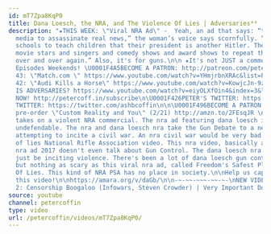 ```yaml
---
id: mT7Zpa8KqP0
title: Dana Loesch, the NRA, and The Violence Of Lies | Adversaries⁴⁴
description: "★THIS WEEK: \"Viral NRA Ad\" -  Yeah, an ad that says: “they use their
  media to assassinate real news,” the woman’s voice says scornfully. “They use their
  schools to teach children that their president is another Hitler. They use their
  movie stars and singers and comedy shows and award shows to repeat their narrative
  over and over again.” Also, it's for guns.\n\n ★It's not JUST a commercial! NEW
  Episodes Weekends! \U0001F4A5BECOME A PATRON: http://patreon.com/petercoffin\n\n\n★EPISODE
  43: \"Match.com \" https://www.youtube.com/watch?v=YHmjrbnXRAc&list=PL9oHQnEByWyXeSTT3Vm3oyTR-e3Tg0Vj0\n★EPISODE
  42: \"Audi Kills a Horse\" https://www.youtube.com/watch?v=KowjcJn-9zw&list=PL9oHQnEByWyXeSTT3Vm3oyTR-e3Tg0Vj0\n\n\n★WHAT
  IS ADVERSARIES? https://www.youtube.com/watch?v=eiyOLXfOin4&index=3&list=PL9oHQnEByWyXeSTT3Vm3oyTR-e3Tg0Vj0\n\n*************************\n\n\U0001F4FASubscribe
  NOW! http://petercoff.in/subscribe\n\U0001F426PETER'S TWITTER: https://twitter.com/petercoffin\n\U0001F426ASHLEIGH'S
  TWITTER: https://twitter.com/ashbcoffin\n\n\U0001F496BECOME A PATRON! http://patreon.com/petercoffin\n\U0001F4D5
  pre-order \"Custom Reality and You\" (2/21) http://amzn.to/2FEsqJR \n\n*************************\n\nADVERSARIES
  takes on a violent NRA commercial. The nra ad featuring dana loesch is absolutely
  undefendable. The nra and dana loesch nra take the Gun Debate to a new height, basically
  attempting to incite a civil war. An nra civil war would be very bad. The violence
  of lies National Rifle Association video. This nra video, basically a dana loesch
  nra ad 2017 doesn't even talk about Gun Control. The dana loesch nra ad looks to
  just be inciting violence. There's been a lot of dana loesch gun control content,
  but nothing as scary as this viral nra ad, called Freedom's Safest Place: The Violence
  Of Lies. This kind of NRA PSA has no place in society.\n\nHelp us caption & translate
  this video!\n\nhttps://amara.org/v/daGb/\n\n-~-~~-~~~-~~-~-\nNEW VIDEO: \"Free Speech
  2: Censorship Boogaloo (Infowars, Steven Crowder) | Very Important Docs²³\" \nhttps://www.youtube.com/watch?v=SlFdykutQ0g&list=PL9oHQnEByWyXObkJN9YYQS9hxBjpN8RLG\n-~-~~-~~~-~~-~-"
source: youtube
channel: petercoffin
type: video
url: /petercoffin/videos/mT7Zpa8KqP0/
---
```

